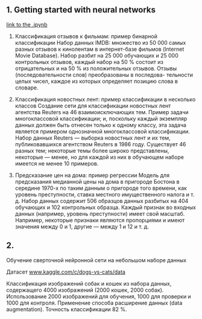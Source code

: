 ## 1. Getting started with neural networks
[link to the .ipynb](https://github.com/cyberknopa/ML-in-IS/blob/main/Deep-l/getting-started-with-neural-networks.ipynb)

1. Классификация отзывов к фильмам: пример бинарной классификации
Набор данных IMDB: множество  из 50 000 самых разных отзывов к кинолентам в интернет-базе фильмов (Internet Movie Database). Набор разбит на 25 000 обучающих и 25 000 контрольных отзывов, каждый набор на 50 % состоит из отрицательных и на 50 % из положительных отзывов. Отзывы (последовательности слов) преобразованы в последова- тельности целых чисел, каждое из которых определяет позицию слова в словаре.

2. Классификация новостных лент: пример классификации в несколько классов
Создание сети для классификации новостных лент агентства Reuters на 46 взаимоисключающих тем. Пример задачи многоклассовой классификации; и, поскольку каждый экземпляр данных должен быть отнесен только к одному классу, эта задача является примером однозначной многоклассовой классификации. Набор данных Reuters — выборка новостных лент и их тем, публиковавшихся агентством Reuters в 1986 году. Существует 46 разных тем; некоторые темы более широко представлены, некоторые — менее, но для каждой из них в обучающем наборе имеется не менее 10 примеров.

3. Предсказание цен на дома: пример регрессии
Модель для предсказания медианной цены на дома в пригороде Бостона в середине 1970-х по таким данным о пригороде того времени, как уровень преступности, ставка местного имущественного налога и т. д. Набор данных содержит 506 образцов данных разбитых на 404 обучающих и 102 контрольных образца. Каждый признак во входных данных (например, уровень преступности) имеет свой масштаб. Например, некоторые признаки являются пропорциями и имеют значения между 0 и 1, другие — между 1 и 12 и т. д.


## 2.

Обучение сверточной нейронной сети
на небольшом наборе данных

Датасет
www.kaggle.com/c/dogs-vs-cats/data 

Классификация изображений собак и кошек из набора данных, содержащего 4000 изображений (2000 кошек, 2000 собак). Использование 2000 изображений для обучения, 1000 для проверки и 1000 для контроля. Применение способа расширение данных (data augmentation). Точность классификации 82 %.
